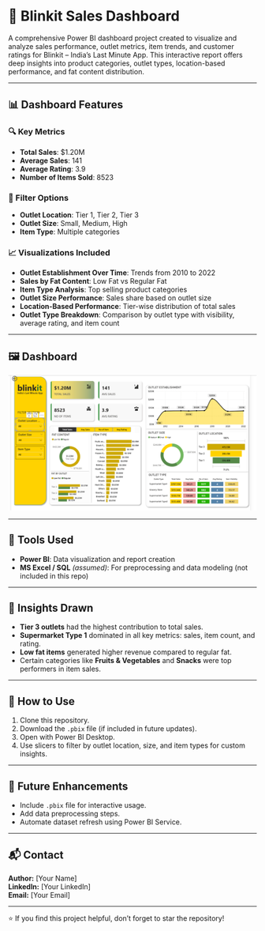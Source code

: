 # 🛒 Blinkit Sales Dashboard

A comprehensive Power BI dashboard project created to visualize and analyze sales performance, outlet metrics, item trends, and customer ratings for Blinkit – India’s Last Minute App. This interactive report offers deep insights into product categories, outlet types, location-based performance, and fat content distribution.

---

## 📊 Dashboard Features

### 🔍 Key Metrics
- **Total Sales**: $1.20M
- **Average Sales**: 141
- **Average Rating**: 3.9
- **Number of Items Sold**: 8523

### 📌 Filter Options
- **Outlet Location**: Tier 1, Tier 2, Tier 3
- **Outlet Size**: Small, Medium, High
- **Item Type**: Multiple categories

### 📈 Visualizations Included
- **Outlet Establishment Over Time**: Trends from 2010 to 2022
- **Sales by Fat Content**: Low Fat vs Regular Fat
- **Item Type Analysis**: Top selling product categories
- **Outlet Size Performance**: Sales share based on outlet size
- **Location-Based Performance**: Tier-wise distribution of total sales
- **Outlet Type Breakdown**: Comparison by outlet type with visibility, average rating, and item count

---

## 🖼️ Dashboard

![Blinkit Sales Dashboard](https://github.com/Pranab9667/Power-BI-Blinkit/blob/main/Screenshot%202025-07-29%20214520.png)

---

## 🚀 Tools Used
- **Power BI**: Data visualization and report creation
- **MS Excel / SQL** *(assumed)*: For preprocessing and data modeling (not included in this repo)

---

## 🎯 Insights Drawn
- **Tier 3 outlets** had the highest contribution to total sales.
- **Supermarket Type 1** dominated in all key metrics: sales, item count, and rating.
- **Low fat items** generated higher revenue compared to regular fat.
- Certain categories like **Fruits & Vegetables** and **Snacks** were top performers in item sales.

---

## 📝 How to Use
1. Clone this repository.
2. Download the `.pbix` file (if included in future updates).
3. Open with Power BI Desktop.
4. Use slicers to filter by outlet location, size, and item types for custom insights.

---

## 📌 Future Enhancements
- Include `.pbix` file for interactive usage.
- Add data preprocessing steps.
- Automate dataset refresh using Power BI Service.

---

## 📬 Contact
**Author:** [Your Name]  
**LinkedIn:** [Your LinkedIn]  
**Email:** [Your Email]  

---

⭐ If you find this project helpful, don’t forget to star the repository!
